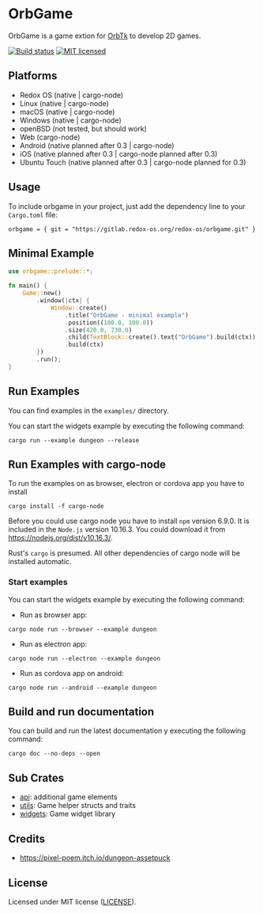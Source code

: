 # OrbGame

OrbGame is a game extion for [OrbTk](https://gitlab.redox-os.org/redox-os/orbtk.git) to develop 2D games.

[![Build status](https://gitlab.redox-os.org/redox-os/orbgame/badges/master/build.svg)](https://gitlab.redox-os.org/redox-os/orbgame/pipelines)
[![MIT licensed](https://img.shields.io/badge/license-MIT-blue.svg)](./LICENSE)

## Platforms

* Redox OS (native | cargo-node)
* Linux (native | cargo-node)
* macOS (native | cargo-node)
* Windows (native | cargo-node)
* openBSD (not tested, but should work)
* Web (cargo-node)
* Android (native planned after 0.3 | cargo-node)
* iOS (native planned after 0.3 | cargo-node planned after 0.3)
* Ubuntu Touch (native planned  after 0.3 | cargo-node planned for 0.3)

## Usage

To include orbgame in your project, just add the dependency
line to your `Cargo.toml` file:

```text
orbgame = { git = "https://gitlab.redox-os.org/redox-os/orbgame.git" }
```
## Minimal Example

```rust
use orbgame::prelude::*;

fn main() {
    Game::new()
        .window(|ctx| {
            Window::create()
                .title("OrbGame - minimal example")
                .position((100.0, 100.0))
                .size(420.0, 730.0)
                .child(TextBlock::create().text("OrbGame").build(ctx))
                .build(ctx)
        })
        .run();
}
```

## Run Examples

You can find examples in the `examples/` directory.

You can start the widgets example by executing the following command:

```text
cargo run --example dungeon --release
```

## Run Examples with cargo-node

To run the examples on as browser, electron or cordova app you have to install

```text
cargo install -f cargo-node
```

Before you could use cargo node you have to install `npm` version 6.9.0. It is included in the `Node.js` version 10.16.3. You could download it from https://nodejs.org/dist/v10.16.3/. 

Rust's `cargo` is presumed. All other dependencies of cargo node will be installed automatic.

### Start examples

You can start the widgets example by executing the following command:

* Run as browser app:

```text
cargo node run --browser --example dungeon
```

* Run as electron app:

```text
cargo node run --electron --example dungeon
```

* Run as cordova app on android:

```text
cargo node run --android --example dungeon
```

## Build and run documentation

You can build and run the latest documentation y executing the following command:

```text
cargo doc --no-deps --open
```

## Sub Crates

* [api](https://gitlab.redox-os.org/redox-os/orbgame/tree/master/crates/api): additional game elements
* [utils](https://gitlab.redox-os.org/redox-os/orbgame/tree/master/crates/utils): Game helper structs and traits
* [widgets](https://gitlab.redox-os.org/redox-os/orbgame/tree/master/crates/widgets): Game widget library

 ## Credits
 
 * https://pixel-poem.itch.io/dungeon-assetpuck

## License

Licensed under MIT license ([LICENSE](LICENSE)).